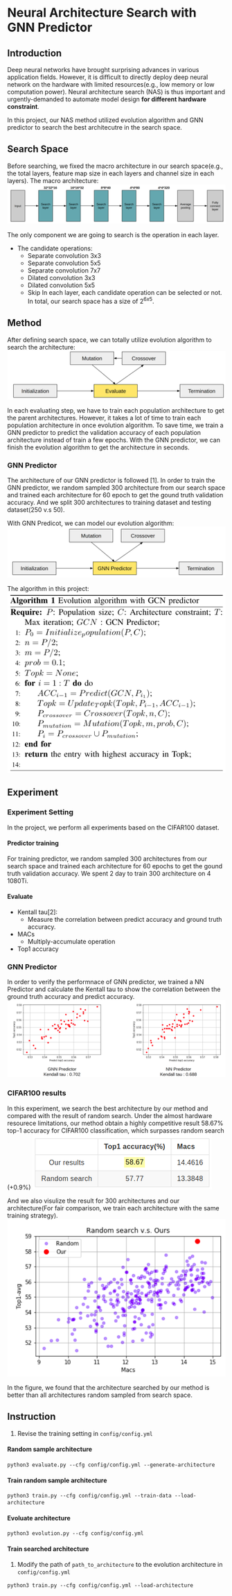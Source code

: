 # Neural Architecture Search with GNN Predictor
## Introduction
Deep neural networks have brought surprising advances in various application fields. However, it is difficult to directly deploy deep neural network on the hardware with limited resources(e.g., low memory or low computation power).
Neural architecture search (NAS) is thus important and urgently-demanded to automate model design **for different hardware constraint**. 

In this project, our NAS method utilized evolution algorithm and GNN predictor to search the best architecutre in the search space.

## Search Space
Before searching, we fixed the macro architecture in our search space(e.g., the total layers, feature map size in each layers and channel size in each layers).
The macro architecture:
![](./resource/macro_architecture.png)

The only component we are going to search is the operation in each layer.
* The candidate operations:
    * Separate convolution 3x3
    * Separate convolution 5x5
    * Separate convolution 7x7
    * Dilated convolution 3x3
    * Dilated convolution 5x5
    * Skip
In each layer, each candidate operation can be selected or not. In total, our search space has a size of $2^{6x5}$.
## Method
After defining search space, we can totally utilize evolution algorithm to search the architecture:
![](./resource/evolution_algorithm.png)

In each evaluating step, we have to train each population architecture to get the parent architectures.
However, it takes a lot of time to train each population architecture in once evolution algorithm.
To save time, we train a GNN predictor to predict the validation accuracy of each population architecture instead of train a few epochs. With the GNN predictor, we can finish the evolution algorithm to get the architecture in seconds.

### GNN Predictor
The architecture of our GNN predictor is followed [1].
In order to train the GNN predictor, we random sampled 300 architecture from our search space and trained each architecture for 60 epoch to get the gound truth validation accuracy.
And we split 300 architectures to training dataset and testing dataset(250 v.s 50).

With GNN Predicot, we can model our evolution algorithm:
![](./resource/our_method.png)

The algorithm in this project:
![](./resource/algorithm.png)

## Experiment
### Experiment Setting
In the project, we perform all experiments based on the CIFAR100 dataset.
#### Predictor training
For training predictor, we random sampled 300 architectures from our search space and trained each architecture for 60 epochs to get the gound truth validation accuracy.
We spent 2 day to train 300 architecture on 4 1080Ti.
#### Evaluate
* Kentall tau[2]:
    * Measure the correlation between predict accuracy and ground truth accuracy.
* MACs
    * Multiply-accumulate operation
* Top1 accuracy
### GNN Predictor
In order to verify the performnace of GNN predictor, we trained a NN Predictor and calculate the Kentall tau to show the correlation between the ground truth accuracy and predict accuracy.
![](./resource/predictor.png)

### CIFAR100 results
In this experiment, we search the best architecture by our method and compared with the result of random search.
Under the almost hardware resourece limitations, our method obtain a highly competitive result 58.67% top-1 accuracy for CIFAR100 classification, which surpasses random search (+0.9%)
![](./resource/CIFAR100.png)

And we also visulize the result for 300 architectures and our architecture(For fair comparison, we train each architecture with the same training strategy).
![](./resource/visualize.png)

In the figure, we found that the architecture searched by our method is better than all architectures random sampled from search space.
## Instruction
1. Revise the training setting in `config/config.yml`

#### Random sample architecture
```
python3 evaluate.py --cfg config/config.yml --generate-architecture
```

#### Train random sample architecture
```
python3 train.py --cfg config/config.yml --train-data --load-architecture
```

#### Evoluate architecture
```
python3 evolution.py --cfg config/config.yml
```

#### Train searched architecture
1. Modify the path of `path_to_architecture` to the evolution architecture in `config/config.yml`
```
python3 train.py --cfg config/config.yml --load-architecture
```
